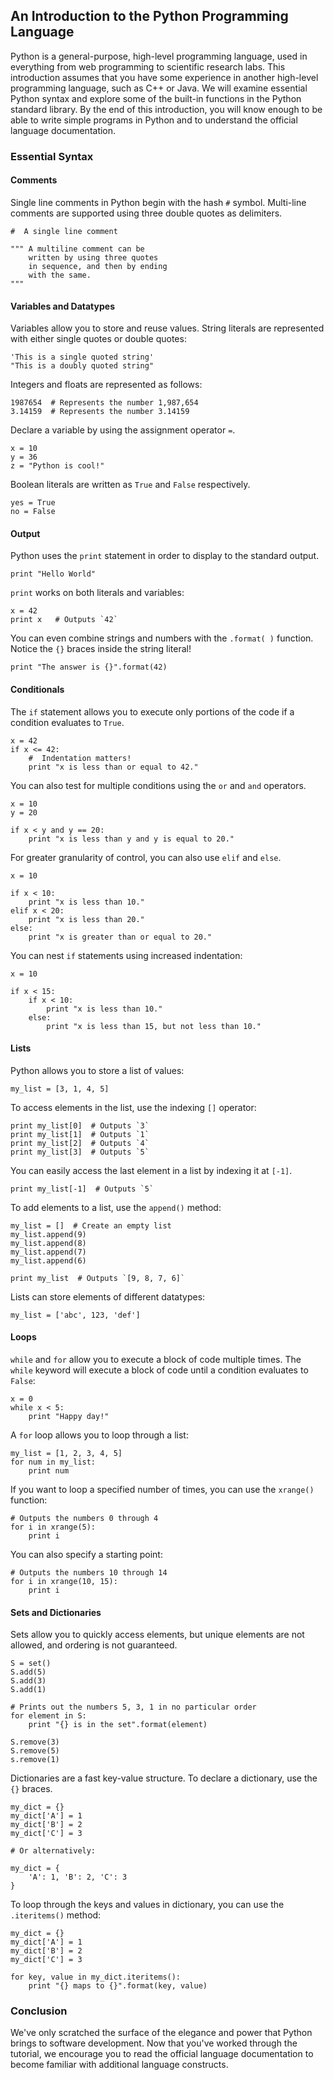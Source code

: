 ## An Introduction to the Python Programming Language

Python is a general-purpose, high-level programming language, used in everything from web programming to scientific research labs.  This introduction assumes that you have some experience in another high-level programming language, such as C++ or Java.  We will examine essential Python syntax and explore some of the built-in functions in the Python standard library.  By the end of this introduction, you will know enough to be able to write simple programs in Python and to understand the official language documentation.

### Essential Syntax

#### Comments

Single line comments in Python begin with the hash `#` symbol.  Multi-line comments are supported using three double quotes as delimiters.

    #  A single line comment

    """ A multiline comment can be
        written by using three quotes
        in sequence, and then by ending
        with the same.
    """

#### Variables and Datatypes

Variables allow you to store and reuse values.  String literals are represented with either single quotes or double quotes:

    'This is a single quoted string'
    "This is a doubly quoted string"

Integers and floats are represented as follows:

    1987654  # Represents the number 1,987,654
    3.14159  # Represents the number 3.14159

Declare a variable by using the assignment operator `=`.

    x = 10
    y = 36
    z = "Python is cool!"

Boolean literals are written as `True` and `False` respectively.  

    yes = True
    no = False


#### Output
Python uses the `print` statement in order to display to the standard output.

    print "Hello World"

`print` works on both literals and variables:

    x = 42
    print x   # Outputs `42`

You can even combine strings and numbers with the `.format( )` function.  Notice the `{}` braces inside the string literal!

    print "The answer is {}".format(42)

#### Conditionals
The `if` statement allows you to execute only portions of the code if a condition evaluates to `True`.  

    x = 42
    if x <= 42:
        #  Indentation matters!
        print "x is less than or equal to 42."

You can also test for multiple conditions using the `or` and `and` operators.

    x = 10
    y = 20

    if x < y and y == 20:
        print "x is less than y and y is equal to 20."

For greater granularity of control, you can also use `elif` and `else`.

    x = 10

    if x < 10:
        print "x is less than 10."
    elif x < 20:
        print "x is less than 20."
    else:
        print "x is greater than or equal to 20."

You can nest `if` statements using increased indentation:

    x = 10

    if x < 15:
        if x < 10:
            print "x is less than 10."
        else:
            print "x is less than 15, but not less than 10."

#### Lists

Python allows you to store a list of values:

    my_list = [3, 1, 4, 5]

To access elements in the list, use the indexing `[]` operator:

    print my_list[0]  # Outputs `3`
    print my_list[1]  # Outputs `1`
    print my_list[2]  # Outputs `4`
    print my_list[3]  # Outputs `5`

You can easily access the last element in a list by indexing it at `[-1]`.

    print my_list[-1]  # Outputs `5`

To add elements to a list, use the `append()` method:

    my_list = []  # Create an empty list
    my_list.append(9)
    my_list.append(8)
    my_list.append(7)
    my_list.append(6)

    print my_list  # Outputs `[9, 8, 7, 6]`

Lists can store elements of different datatypes:

    my_list = ['abc', 123, 'def']

#### Loops

`while` and `for` allow you to execute a block of code multiple times.  The `while` keyword will execute a block of code until a condition evaluates to `False`:

    x = 0
    while x < 5:
        print "Happy day!"

A `for` loop allows you to loop through a list:

    my_list = [1, 2, 3, 4, 5]
    for num in my_list:
        print num

If you want to loop a specified number of times, you can use the `xrange()` function:

    # Outputs the numbers 0 through 4
    for i in xrange(5):
        print i

You can also specify a starting point:

    # Outputs the numbers 10 through 14
    for i in xrange(10, 15):
        print i


#### Sets and Dictionaries
Sets allow you to quickly access elements, but unique elements are not allowed, and ordering is not guaranteed.  

    S = set()
    S.add(5)
    S.add(3)
    S.add(1)

    # Prints out the numbers 5, 3, 1 in no particular order
    for element in S:
        print "{} is in the set".format(element)  

    S.remove(3)
    S.remove(5)
    s.remove(1)

Dictionaries are a fast key-value structure.  To declare a dictionary, use the `{}` braces.

    my_dict = {}
    my_dict['A'] = 1
    my_dict['B'] = 2
    my_dict['C'] = 3

    # Or alternatively:

    my_dict = {
        'A': 1, 'B': 2, 'C': 3
    }

To loop through the keys and values in dictionary, you can use the `.iteritems()` method:

    my_dict = {}
    my_dict['A'] = 1
    my_dict['B'] = 2
    my_dict['C'] = 3

    for key, value in my_dict.iteritems():
        print "{} maps to {}".format(key, value)

### Conclusion
We've only scratched the surface of the elegance and power that Python brings to software development.  Now that you've worked through the tutorial, we encourage you to read the official language documentation to become familiar with additional language constructs.  
